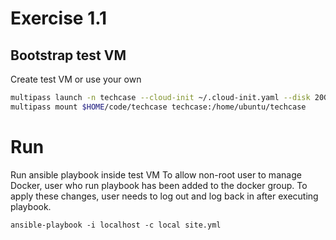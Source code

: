 # Exercise 1.1
## Bootstrap test VM
Create test VM or use your own

```sh
multipass launch -n techcase --cloud-init ~/.cloud-init.yaml --disk 20G
multipass mount $HOME/code/techcase techcase:/home/ubuntu/techcase
```

# Run
Run ansible playbook inside test VM
To allow non-root user to manage Docker, user who run playbook has been added to the docker group.
To apply these changes, user needs to log out and log back in after executing playbook.
```
ansible-playbook -i localhost -c local site.yml
```